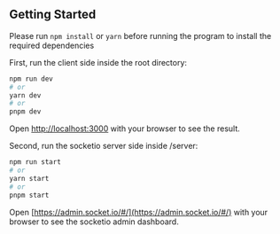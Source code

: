 ## Getting Started

Please run ```npm install``` or ```yarn``` before running the program to install the required dependencies

First, run the client side inside the root directory:

```bash
npm run dev
# or
yarn dev
# or
pnpm dev
```

Open [http://localhost:3000](http://localhost:3000) with your browser to see the result.

Second, run the socketio server side inside /server:

```bash
npm run start
# or
yarn start
# or
pnpm start
```

Open [https://admin.socket.io/#/](https://admin.socket.io/#/) with your browser to see the socketio admin dashboard.

